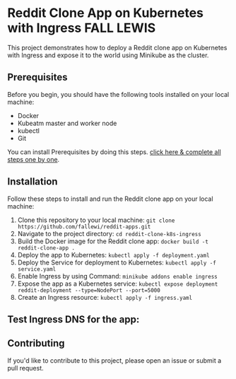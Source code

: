 # Reddit Clone App on Kubernetes with Ingress FALL LEWIS
This project demonstrates how to deploy a Reddit clone app on Kubernetes with Ingress and expose it to the world using Minikube as the cluster.

## Prerequisites
Before you begin, you should have the following tools installed on your local machine: 

- Docker
- Kubeatm master and worker node
- kubectl
- Git

You can install Prerequisites by doing this steps. [click here & complete all steps one by one]().


## Installation
Follow these steps to install and run the Reddit clone app on your local machine:

1) Clone this repository to your local machine: `git clone https://github.com/fallewi/reddit-apps.git`
2) Navigate to the project directory: `cd reddit-clone-k8s-ingress`
3) Build the Docker image for the Reddit clone app: `docker build -t reddit-clone-app .`
4) Deploy the app to Kubernetes: `kubectl apply -f deployment.yaml`
1) Deploy the Service for deployment to Kubernetes: `kubectl apply -f service.yaml`
5) Enable Ingress by using Command: `minikube addons enable ingress`
6) Expose the app as a Kubernetes service: `kubectl expose deployment reddit-deployment --type=NodePort --port=5000`
7) Create an Ingress resource: `kubectl apply -f ingress.yaml`


## Test Ingress DNS for the app:


## Contributing
If you'd like to contribute to this project, please open an issue or submit a pull request.


